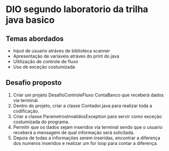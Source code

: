 # DIO segundo laboratorio da trilha java basico

## Temas abordados
* Input de usuario atráves de biblioteca scanner
* Apresentação de variaveis atráves do print do java
* Ultilização de controle de fluxo
* Uso de exceção costumizada

## Desafio proposto
1. Criar um projeto DesafioControleFluxo ContaBanco que receberá dados via terminal.
2. Dentro do projeto, criar a classe Contador.java para realizar toda a codificação.
3. Criar a classe ParametrosInvalidosException para servir como exceção costumizada do programa.
4. Permitir que os dados sejam inseridos via terminal sendo que o usuario receberá a mensagem de qual informação será solicitada.
5. Depois de todas a informações serem inseridas, encontrar a diferença dos numeros inseridos e realizar um for loop para contar a diferença.